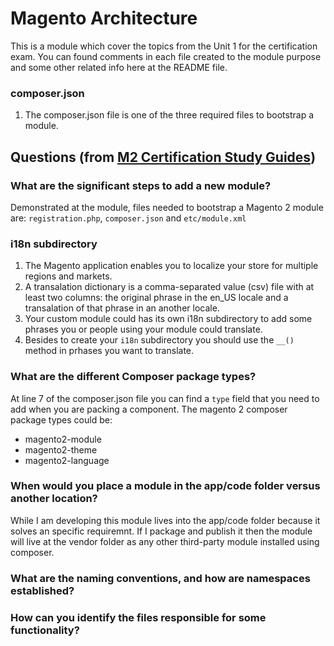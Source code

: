 # Magento Architecture 

This is a module which cover the topics from the Unit 1 for the certification exam. You can found comments in each file created to the module purpose and some other related info here at the README file. 

### composer.json

1. The composer.json file is one of the three required files to bootstrap a module.

## Questions (from [M2 Certification Study Guides](https://github.com/df2k2/m2cert))

### What are the significant steps to add a new module?

Demonstrated at the module, files needed to bootstrap a Magento 2 module are: `registration.php`, `composer.json` and `etc/module.xml`

### i18n subdirectory

1. The Magento application enables you to localize your store for multiple regions and markets.
2. A transalation dictionary is a comma-separated value (csv) file with at least two columns: the original phrase in the en_US locale and a transalation of that phrase in an another locale.
3. Your custom module could has its own i18n subdirectory to add some phrases you or people using your module could translate.
4. Besides to create your `i18n` subdirectory you should use the `__()` method in prhases you want to translate. 

### What are the different Composer package types? 

At line 7 of the composer.json file you can find a `type` field that you need to add when you are packing a component. The magento 2 composer package types could be:

- magento2-module
- magento2-theme
- magento2-language

### When would you place a module in the app/code folder versus another location?

While I am developing this module lives into the app/code folder because it solves an specific requiremnt. If I package and publish it then the module will live at the vendor folder as any other third-party module installed using composer.

### What are the naming conventions, and how are namespaces established?



### How can you identify the files responsible for some functionality?